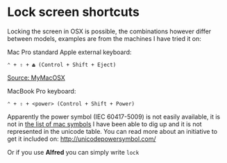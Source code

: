 # Lock screen shortcuts

Locking the screen in OSX is possible, the combinations however differ between models, examples are from the machines I have tried it on:

Mac Pro standard Apple external keyboard:

```
⌃ + ⇧ + ⏏ (Control + Shift + Eject)
```

[Source: MyMacOSX](http://www.mymacosx.com/snow-leopard/instant-screensaver-activation-keys.html4)

MacBook Pro keyboard:

```
⌃ + ⇧ + <power> (Control + Shift + Power)
```

Apparently the power symbol (IEC 60417-5009) is not easily available, it is not in [the list of mac symbols](http://www.danrodney.com/mac/) I have been able to dig up and it is not represented in the unicode table. You can read more about an initiative to get it included on: http://unicodepowersymbol.com/

Or if you use **Alfred** you can simply write `lock`
